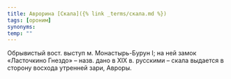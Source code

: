 ```yaml
---
title: Аврорина [Скала]({% link _terms/скала.md %})
tags: [ороним]
synonyms:
temp: ""
---
```


Обрывистый вост. выступ м. Монастырь-Бурун I; на ней замок «Ласточкино Гнездо» –
назв. дано в ХIХ в. русскими – скала выдается в сторону восхода утренней зари,
Авроры.
